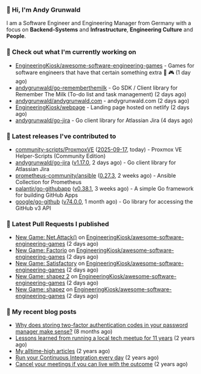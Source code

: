 ### 👋 Hi, I'm Andy Grunwald

I am a Software Engineer and Engineering Manager from Germany with a focus on **Backend-Systems** and **Infrastructure**, **Engineering Culture** and **People**.

### 👷 Check out what I'm currently working on


- [EngineeringKiosk/awesome-software-engineering-games](https://github.com/EngineeringKiosk/awesome-software-engineering-games) - Games for software engineers that have that certain something extra 👾 🎮 (1 day ago)
- [andygrunwald/go-rememberthemilk](https://github.com/andygrunwald/go-rememberthemilk) - Go SDK / Client library for Remember The Milk (To-do list and task management) (2 days ago)
- [andygrunwald/andygrunwald.com](https://github.com/andygrunwald/andygrunwald.com) - andygrunwald.com (2 days ago)
- [EngineeringKiosk/webpage](https://github.com/EngineeringKiosk/webpage) - Landing page hosted on netlify (2 days ago)
- [andygrunwald/go-jira](https://github.com/andygrunwald/go-jira) - Go client library for Atlassian Jira (4 days ago)

### 🔭 Latest releases I've contributed to


- [community-scripts/ProxmoxVE](https://github.com/community-scripts/ProxmoxVE) ([2025-09-17](https://github.com/community-scripts/ProxmoxVE/releases/tag/2025-09-17), today) - Proxmox VE Helper-Scripts (Community Edition) 
- [andygrunwald/go-jira](https://github.com/andygrunwald/go-jira) ([v1.17.0](https://github.com/andygrunwald/go-jira/releases/tag/v1.17.0), 2 days ago) - Go client library for Atlassian Jira
- [prometheus-community/ansible](https://github.com/prometheus-community/ansible) ([0.27.3](https://github.com/prometheus-community/ansible/releases/tag/0.27.3), 2 weeks ago) - Ansible Collection for Prometheus
- [palantir/go-githubapp](https://github.com/palantir/go-githubapp) ([v0.38.1](https://github.com/palantir/go-githubapp/releases/tag/v0.38.1), 3 weeks ago) - A simple Go framework for building GitHub Apps
- [google/go-github](https://github.com/google/go-github) ([v74.0.0](https://github.com/google/go-github/releases/tag/v74.0.0), 1 month ago) - Go library for accessing the GitHub v3 API

### 🔨 Latest Pull Requests I published


- [New Game: Net.Attack()](https://github.com/EngineeringKiosk/awesome-software-engineering-games/pull/10) on [EngineeringKiosk/awesome-software-engineering-games](https://github.com/EngineeringKiosk/awesome-software-engineering-games) (2 days ago)
- [New Game: Factorio](https://github.com/EngineeringKiosk/awesome-software-engineering-games/pull/9) on [EngineeringKiosk/awesome-software-engineering-games](https://github.com/EngineeringKiosk/awesome-software-engineering-games) (2 days ago)
- [New Game: Satisfactory](https://github.com/EngineeringKiosk/awesome-software-engineering-games/pull/8) on [EngineeringKiosk/awesome-software-engineering-games](https://github.com/EngineeringKiosk/awesome-software-engineering-games) (2 days ago)
- [New Game: shapez 2](https://github.com/EngineeringKiosk/awesome-software-engineering-games/pull/7) on [EngineeringKiosk/awesome-software-engineering-games](https://github.com/EngineeringKiosk/awesome-software-engineering-games) (2 days ago)
- [New Game: shapez](https://github.com/EngineeringKiosk/awesome-software-engineering-games/pull/6) on [EngineeringKiosk/awesome-software-engineering-games](https://github.com/EngineeringKiosk/awesome-software-engineering-games) (2 days ago)

### 📝 My recent blog posts


- [Why does storing two-factor authentication codes in your password manager make sense?](https://andygrunwald.com/blog/why-does-storing-two-factor-authentication-codes-in-your-password-manager-make-sense/) (8 months ago)
- [Lessons learned from running a local tech meetup for 11 years](https://andygrunwald.com/blog/lessons-learned-from-running-a-local-tech-meetup-for-11-years/) (2 years ago)
- [My alltime-high articles](https://andygrunwald.com/blog/my-all-time-high-articles/) (2 years ago)
- [Run your Continuous Integration every day](https://andygrunwald.com/blog/run-your-continuous-integration-every-day/) (2 years ago)
- [Cancel your meetings if you can live with the outcome](https://andygrunwald.com/blog/cancel-your-meetings-if-you-can-live-with-the-outcome/) (2 years ago)
